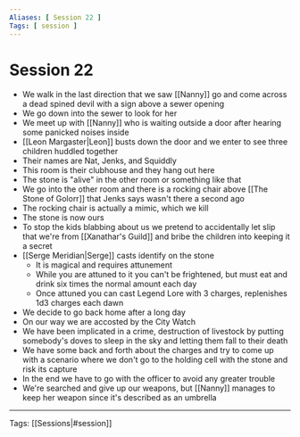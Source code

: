 ```yaml
---
Aliases: [ Session 22 ]
Tags: [ session ]
---
```


# Session 22

- We walk in the last direction that we saw [[Nanny]] go and come across a dead spined devil with a sign above a sewer opening
- We go down into the sewer to look for her
- We meet up with [[Nanny]] who is waiting outside a door after hearing some panicked noises inside
- [[Leon Margaster|Leon]] busts down the door and we enter to see three children huddled together
- Their names are Nat, Jenks, and Squiddly
- This room is their clubhouse and they hang out here
- The stone is "alive" in the other room or something like that
- We go into the other room and there is a rocking chair above [[The Stone of Golorr]] that Jenks says wasn't there a second ago
- The rocking chair is actually a mimic, which we kill
- The stone is now ours
- To stop the kids blabbing about us we pretend to accidentally let slip that we're from [[Xanathar's Guild]] and bribe the children into keeping it a secret
- [[Serge Meridian|Serge]] casts identify on the stone
  - It is magical and requires attunement
  - While you are attuned to it you can't be frightened, but must eat and drink six times the normal amount each day
  - Once attuned you can cast Legend Lore with 3 charges, replenishes 1d3 charges each dawn
- We decide to go back home after a long day
- On our way we are accosted by the City Watch
- We have been implicated in a crime, destruction of livestock by putting somebody's doves to sleep in the sky and letting them fall to their death
- We have some back and forth about the charges and try to come up with a scenario where we don't go to the holding cell with the stone and risk its capture
- In the end we have to go with the officer to avoid any greater trouble
- We're searched and give up our weapons, but [[Nanny]] manages to keep her weapon since it's described as an umbrella

---
Tags: [[Sessions|#session]]
